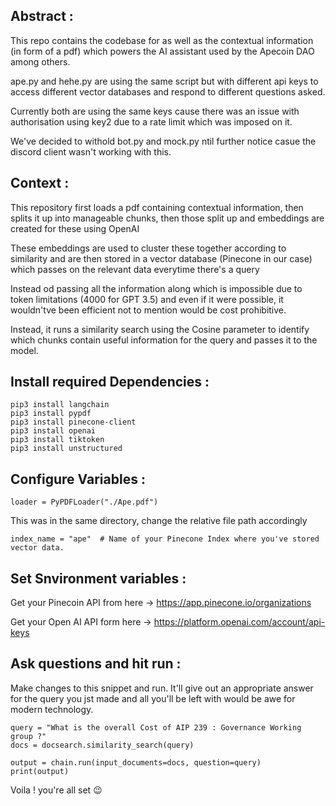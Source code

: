 ## Abstract :

This repo contains the codebase for as well as the contextual information (in form of a pdf) which powers the AI assistant used by the Apecoin DAO among others.

ape.py and hehe.py are using the same script but with different api keys to access different vector databases and respond to different questions asked.

Currently both are using the same keys cause there was an issue with authorisation using key2 due to a rate limit which was imposed on it.

We've decided to withold bot.py and mock.py ntil further notice casue the discord client wasn't working with this.

## Context :

This repository first loads a pdf containing contextual information, then splits it up into manageable chunks, then those split up and embeddings are created for these using OpenAI

These embeddings are used to cluster these together according to similarity and are then stored in a vector database (Pinecone in our case) which passes on the relevant data everytime there's a query

Instead od passing all the information along which is impossible due to token limitations (4000 for GPT 3.5) and even if it were possible, it wouldn'tve been efficient not to mention would be cost prohibitive.

Instead, it runs a similarity search using the Cosine parameter to identify which chunks contain useful information for the query and passes it to the model.

## Install required Dependencies :

```
pip3 install langchain
pip3 install pypdf
pip3 install pinecone-client
pip3 install openai
pip3 install tiktoken
pip3 install unstructured
```
## Configure Variables :

```
loader = PyPDFLoader("./Ape.pdf")
```
This was in the same directory, change the relative file path accordingly

```
index_name = "ape"  # Name of your Pinecone Index where you've stored vector data.
```

## Set Snvironment variables :

Get your Pinecoin API from here -> https://app.pinecone.io/organizations

Get your Open AI API form here -> https://platform.openai.com/account/api-keys

## Ask questions and hit run :

Make changes to this snippet and run. It'll give out an appropriate answer for the query you jst made and all you'll be left with would be awe for modern technology.

```
query = "What is the overall Cost of AIP 239 : Governance Working group ?"
docs = docsearch.similarity_search(query)

output = chain.run(input_documents=docs, question=query)
print(output)
```

Voila ! you're all set 😉